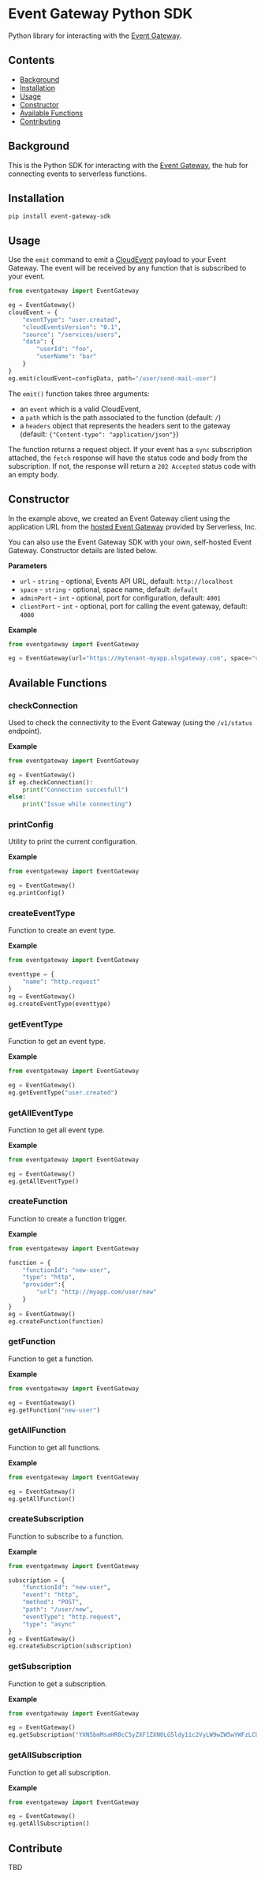 # Event Gateway Python SDK

Python library for interacting with the [Event Gateway](https://github.com/serverless/event-gateway).

## Contents

- [Background](#background)
- [Installation](#installation)
- [Usage](#usage)
- [Constructor](#constructor)
- [Available Functions](#available-functions)
- [Contributing](#contributing)

## Background

This is the Python SDK for interacting with the [Event Gateway](https://github.com/serverless/event-gateway), the hub for connecting events to serverless functions.

## Installation

```
pip install event-gateway-sdk
```

## Usage

Use the `emit` command to emit a [CloudEvent](https://github.com/cloudevents/spec) payload to your Event Gateway. The event will be received by any function that is subscribed to your event.

```python
from eventgateway import EventGateway

eg = EventGateway()
cloudEvent = {
    "eventType": "user.created",
    "cloudEventsVersion": "0.1",
    "source": "/services/users",
    "data": {
        "userId": "foo",
        "userName": "bar"
    }
}
eg.emit(cloudEvent=configData, path="/user/send-mail-user")
```

The `emit()` function takes three arguments: 
- an `event` which is a valid CloudEvent,
- a `path` which is the path associated to the function (default: `/`)
- a `headers` object that represents the headers sent to the gateway (default: `{"Content-type": "application/json"}`)

The function returns a request object. If your event has a `sync` subscription attached, the `fetch` response will have the status code and body from the subscription. If not, the response will return a `202 Accepted` status code with an empty body.

## Constructor

In the example above, we created an Event Gateway client using the application URL from the [hosted Event Gateway](https://dashboard.serverless.com/) provided by Serverless, Inc. 

You can also use the Event Gateway SDK with your own, self-hosted Event Gateway. Constructor details are listed below.

**Parameters**

- `url` - `string` - optional, Events API URL, default: `http://localhost`
- `space` - `string` - optional, space name, default: `default`
- `adminPort` - `int` - optional, port for configuration, default: `4001`
- `clientPort` - `int` - optional, port for calling the event gateway, default: `4000`

**Example**

```python
from eventgateway import EventGateway

eg = EventGateway(url="https://mytenant-myapp.slsgateway.com", space="user")
```

## Available Functions

### checkConnection

Used to check the connectivity to the Event Gateway (using the `/v1/status` endpoint).

**Example**

```python
from eventgateway import EventGateway

eg = EventGateway()
if eg.checkConnection():
    print("Connection succesfull")
else:
    print("Issue while connecting")
```

### printConfig

Utility to print the current configuration.

**Example**

```python
from eventgateway import EventGateway

eg = EventGateway()
eg.printConfig()
```

### createEventType

Function to create an event type.

**Example**

```python
from eventgateway import EventGateway

eventtype = {
    "name": "http.request"
}
eg = EventGateway()
eg.createEventType(eventtype)
```

### getEventType

Function to get an event type.

**Example**

```python
from eventgateway import EventGateway

eg = EventGateway()
eg.getEventType("user.created")
```

### getAllEventType

Function to get all event type.

**Example**

```python
from eventgateway import EventGateway

eg = EventGateway()
eg.getAllEventType()
```

### createFunction

Function to create a function trigger.

**Example**

```python
from eventgateway import EventGateway

function = {
    "functionId": "new-user",
    "type": "http",
    "provider":{
        "url": "http://myapp.com/user/new"
    }
}
eg = EventGateway()
eg.createFunction(function)
```

### getFunction

Function to get a function.

**Example**

```python
from eventgateway import EventGateway

eg = EventGateway()
eg.getFunction("new-user")
```

### getAllFunction

Function to get all functions.

**Example**

```python
from eventgateway import EventGateway

eg = EventGateway()
eg.getAllFunction()
```

### createSubscription

Function to subscribe to a function.

**Example**

```python
from eventgateway import EventGateway

subscription = {
    "functionId": "new-user",
    "event": "http",
    "method": "POST",
    "path": "/user/new",
    "eventType": "http.request",
    "type": "async"
}
eg = EventGateway()
eg.createSubscription(subscription)
```

### getSubscription

Function to get a subscription.

**Example**

```python
from eventgateway import EventGateway

eg = EventGateway()
eg.getSubscription("YXN5bmMsaHR0cC5yZXF1ZXN0LG5ldy11c2VyLW9wZW5wYWFzLCUyRmppcmE")
```

### getAllSubscription

Function to get all subscription.

**Example**

```python
from eventgateway import EventGateway

eg = EventGateway()
eg.getAllSubscription()
```

## Contribute

TBD
